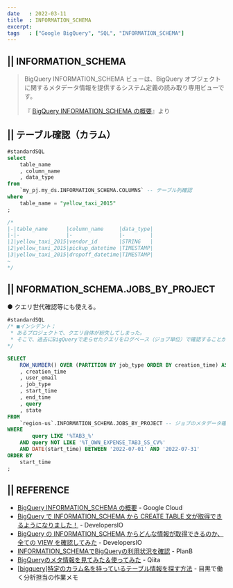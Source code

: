 ```yaml
---
date   : 2022-03-11
title  : INFORMATION_SCHEMA
excerpt: 
tags   : ["Google BigQuery", "SQL", "INFORMATION_SCHEMA"]
---
```


## || INFORMATION_SCHEMA 
> BigQuery INFORMATION_SCHEMA ビューは、BigQuery オブジェクトに関するメタデータ情報を提供するシステム定義の読み取り専用ビューです。
>
>『 [BigQuery INFORMATION_SCHEMA の概要](https://cloud.google.com/bigquery/docs/information-schema-intro?hl=ja)』より



## || テーブル確認（カラム）
```SQL
#standardSQL
select
    table_name
    , column_name
    , data_type
from 
    `my_pj.my_ds.INFORMATION_SCHEMA.COLUMNS` -- テーブル列確認
where 
    table_name = "yellow_taxi_2015"
;

/*
|-|table_name      |column_name     |data_type|
|-|-               |-               |-        |
|1|yellow_taxi_2015|vendor_id       |STRING   |
|2|yellow_taxi_2015|pickup_datetime |TIMESTAMP|
|3|yellow_taxi_2015|dropoff_datetime|TIMESTAMP|
~
*/
```



## || NFORMATION_SCHEMA.JOBS_BY_PROJECT
● クエリ世代確認等にも使える。
```SQL
#standardSQL
/* ■インシデント；
 * あるプロジェクトで、クエリ自体が紛失してしまった。
 * そこで、過去にBigQueryで走らせたクエリをログベース（ジョブ単位）で確認することができる。
*/

SELECT
    ROW_NUMBER() OVER (PARTITION BY job_type ORDER BY creation_time) AS number
    , creation_time
    , user_email
    , job_type
    , start_time
    , end_time
    , query
    , state
FROM 
    `region-us`.INFORMATION_SCHEMA.JOBS_BY_PROJECT -- ジョブのメタデータ確認
WHERE 
        query LIKE '%TAB3_%'
    AND query NOT LIKE '%T_OWN_EXPENSE_TAB3_SS_CV%'
    AND DATE(start_time) BETWEEN '2022-07-01' AND '2022-07-31'
ORDER BY 
    start_time
;

```



## || REFERENCE
+ [BigQuery INFORMATION_SCHEMA の概要](https://cloud.google.com/bigquery/docs/information-schema-intro?hl=ja) - Google Cloud
+ [BigQuery で INFORMATION_SCHEMA から CREATE TABLE 文が取得できるようになりました！](https://dev.classmethod.jp/articles/bigquery-information-schema-get-create-table-ddl/) - DevelopersIO
+ [BigQuery の INFORMATION_SCHEMA からどんな情報が取得できるのか、全ての VIEW を確認してみた](https://dev.classmethod.jp/articles/bigquery-information-schema-view-all/) - DevelopersIO
+ [INFORMATION_SCHEMAでBigQueryの利用状況を確認](https://www.niandc.co.jp/sol/tech/date20200923_1893.php) - PlanB
+ [BigQueryのメタ情報を見てみた＆使ってみた](https://qiita.com/CraveOwl/items/809b70f2c49c28012f2a) - Qiita
+ [[bigquery]特定のカラム名を持っているテーブル情報を探す方法](https://apl-py.com/tec/bigquery%E7%89%B9%E5%AE%9A%E3%81%AE%E3%82%AB%E3%83%A9%E3%83%A0%E5%90%8D%E3%82%92%E6%8C%81%E3%81%A3%E3%81%A6%E3%81%84%E3%82%8B%E3%83%86%E3%83%BC%E3%83%96%E3%83%AB%E6%83%85%E5%A0%B1%E3%82%92%E6%8E%A2) - 目黒で働く分析担当の作業メモ

